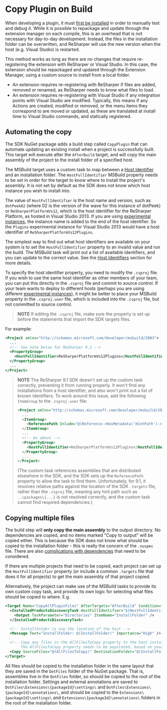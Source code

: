 ---
---

# Copy Plugin on Build

When developing a plugin, it must [first be installed](/Extensions/Plugins/ProjectSetup/InitialInstallation.md) in order to manually test and debug it. While it is possible to repackage and update through the extension manager on each compile, this is an overhead that is not necessary for day-to-day development. Instead, the files in the installation folder can be overwritten, and ReSharper will use the new version when the host (e.g. Visual Studio) is restarted.

This method works as long as there are no changes that require re-registering the extension with ReSharper or Visual Studio. In this case, the extension should be repackaged and updated through the Extension Manager, using a custom source to install from a local folder.

* An extension requires re-registering with ReSharper if files are added, removed or renamed, as ReSharper needs to know what files to load.
* An extension requires re-registering with Visual Studio if any integration points with Visual Studio are modified. Typically, this means if any Actions are created, modified or removed, or the menu items they correspond to are moved or updated, as these are translated at install time to Visual Studio commands, and statically registered.

## Automating the copy

The SDK NuGet package adds a build step called `CopyPlugin` that can automate updating an existing install when a project is successfully built. This target will execute after the `AfterBuild` target, and will copy the main assembly of the project to the install folder of a specified host.

The MSBuild target uses a custom task to map between a [Host Identifier](/Extensions/Deployment/InstallProcess/HostIdentifiers.md) and an installation folder. The `HostFullIdentifier` MSBuild property needs to be set in order for the target to know where to install the project's assembly. It is not set by default as the SDK does not know which host instance you wish to install into.

The value of `HostFullIdentifier` is the host name and version, such as `dotPeek02` (where 02 is the version of the wave for this instance of dotPeek) or `ReSharperPlatformVs12`, which is the host identifier for the ReSharper Platform, as hosted in Visual Studio 2013. If you are using [experimental instances](/Extensions/Deployment/LocalInstallation/ExperimentalInstance.md), the instance name is added to the end of the host identifier. So the `Plugins` experimental instance for Visual Studio 2013 would have a host identifier of `ReSharperPlatformVs12Plugins`.

The simplest way to find out what host identifiers are available on your system is to set the `HostFullIdentifier` property to an invalid value and run the build. The MSBuild task will print out a list of available identifiers, and you can update to the correct value. See the [Host Identifiers](/Extensions/Deployment/InstallProcess/HostIdentifiers.md) section for more details.

To specify the host identifier property, you need to modify the `.csproj` file. If you wish to use the same host identifier as other members of your team, you can put this directly in the `.csproj` file and commit to source control. If your team wants to deploy to different hosts (perhaps you are using different [experimental instances](/Extensions/Deployment/LocalInstallation/ExperimentalInstance.md)), it might be better to place your MSBuild property in the `.csproj.user` file, which is included into the `.csproj` file, but not committed to source control.

> **NOTE** If editing the `.csproj` file, make sure the property is set up before the statements that import the SDK targets files.

For example:

```xml
<Project xmlns="http://schemas.microsoft.com/developer/msbuild/2003">
  ...
  <!-- See note below for ReSharper 9.1 -->
  <PropertyGroup>
    <HostFullIdentifier>ReSharperPlatformVs12Plugins</HostFullIdentifier>
  </PropertyGroup>
  ...
</Project>
```

> **NOTE** The ReSharper 9.1 SDK doesn't set up the custom task correctly, preventing it from running properly. It won't find any installations from a host identifier, and also won't print out a list of known identifiers. To work around this issue, add the following `ItemGroup` to the `.csproj.user` file:
>
> ```xml
> <Project xmlns="http://schemas.microsoft.com/developer/msbuild/2003">
>   ...
>   <ItemGroup>
>     <ReferencePath Inlude="@(Reference->HasMetadata('HintPath')->'$(MSBuildProjectDirectory)\%(HintPath)')" />
>   </ItemGroup>
>   ...
>   <!-- As above -->
>   <PropertyGroup>
>     <HostFullIdentifier>ReSharperPlatformVs12Plugins</HostFullIdentifier>
>   </PropertyGroup>
>   ...
> </Project>
>```
>
> (The custom task references assemblies that are distributed elsewhere in the SDK, and the SDK sets up the `ReferencePath` property to allow the task to find them. Unfortunately, for 9.1, it resolves relative paths against the location of the SDK `.targets` file, rather than the `.csproj` file, meaning any hint path such as `..\packages\{...}` is not resolved correctly, and the custom task cannot find required dependencies.)

## Copying multiple files

The build step will **only copy the main assembly** to the output directory. No dependencies are copied, and no items marked "Copy to output" will be copied either. This is because the SDK does not know what should be copied to the installation folder - this is really the concern of the `.nuspec` file. There are also [complications with dependencies](/Extensions/Deployment/InstallProcess/Dependencies.md) that need to be considered.

If there are multiple projects that need to be copied, each project can set up the `HostFullIdentifier` property (or include a common `.targets` file that does it for all projects) to get the main assembly of that project copied.

Alternatively, the project can make use of the MSBuild tasks to provide its own custom copy task, and provide its own logic for selecting what files should be copied to where. E.g.

```xml
<Target Name="CopyAllPluginFiles" AfterTargets="AfterBuild" Condition="'$(HostFullIdentifier)' != ''">
  <InstalledProductsDiscoveryTask HostFullIdentifier="$(HostFullIdentifier)">
    <Output TaskParameter="Directories" ItemName="InstallFolder" />
  </InstalledProductsDiscoveryTask>

  <!-- InstallFolder is now the location of the host -->
  <Message Text="InstallFolder: @(InstallFolder)" Importance="High" />

  <!-- Copy any files in the AllFilesToCopy property to the host installation folder.
       The AllFilesToCopy property needs to be populated, based on your own criteria -->
  <Copy SourceFiles="@(AllFilesToCopy)" DestinationFolder="@(InstallFolder)" Condition="Exists('@(InstallFolder)')" />
</Target>
```

All files should be copied to the installation folder in the same layout that they are saved in the `DotFiles` folder of the NuGet package. That is, assemblies live in the `DotFiles` folder, so should be copied to the root of the installation folder. Settings and external annotations are saved to `DotFiles\Extensions\{packageId}\settings\` and `DotFiles\Extensions\{packageId}\annotations\`, and should be copied to the `Extensions\{packageId}\settings\` and `Extensions\{packageId}\annotations\` folders in the root of the installation folder.
